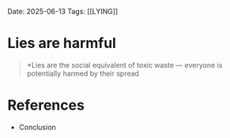 Date: 2025-06-13
Tags: [[LYING]] 

# Lies are harmful

>*Lies are the social equivalent of toxic waste — everyone is potentially harmed by their spread 
# References 
- Conclusion